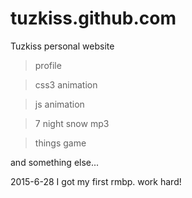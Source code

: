 tuzkiss.github.com
==================

Tuzkiss personal website 

> profile 

> css3 animation 

> js animation

> 7 night snow mp3

> things game

and something else...

2015-6-28 I got my first rmbp. work hard! 

